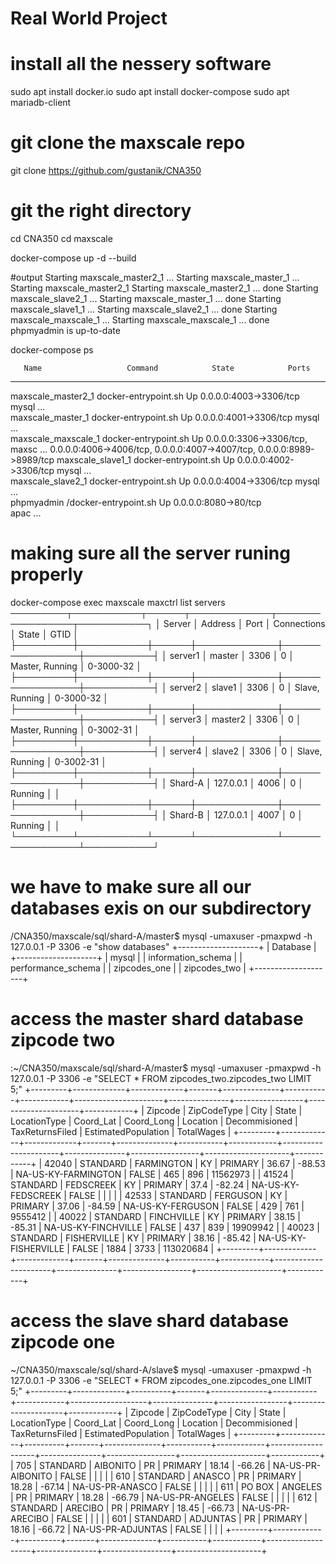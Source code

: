 # Real World Project 
# install all the nessery software 
sudo apt install docker.io
sudo apt install docker-compose 
sudo apt mariadb-client 
# git clone the maxscale repo 
git clone https://github.com/gustanik/CNA350


# git the right directory 
cd CNA350 
cd maxscale 


docker-compose up -d --build 

#output
Starting maxscale_master2_1 ... 
Starting maxscale_master_1 ... 
Starting maxscale_master2_1
Starting maxscale_master2_1 ... done
Starting maxscale_slave2_1 ... 
Starting maxscale_master_1 ... done
Starting maxscale_slave1_1 ... 
Starting maxscale_slave2_1 ... done
Starting maxscale_maxscale_1 ... 
Starting maxscale_maxscale_1 ... done
phpmyadmin is up-to-date

docker-compose ps 


       Name                   Command            State            Ports         
--------------------------------------------------------------------------------
maxscale_master2_1    docker-entrypoint.sh       Up      0.0.0.0:4003->3306/tcp 
                      mysql ...                                                 
maxscale_master_1     docker-entrypoint.sh       Up      0.0.0.0:4001->3306/tcp 
                      mysql ...                                                 
maxscale_maxscale_1   docker-entrypoint.sh       Up      0.0.0.0:3306->3306/tcp,
                      maxsc ...                          0.0.0.0:4006->4006/tcp,
                                                         0.0.0.0:4007->4007/tcp,
                                                         0.0.0.0:8989->8989/tcp 
maxscale_slave1_1     docker-entrypoint.sh       Up      0.0.0.0:4002->3306/tcp 
                      mysql ...                                                 
maxscale_slave2_1     docker-entrypoint.sh       Up      0.0.0.0:4004->3306/tcp 
                      mysql ...                                                 
phpmyadmin            /docker-entrypoint.sh      Up      0.0.0.0:8080->80/tcp   
                      apac ...   
                      
 # making sure all the server runing properly 
 docker-compose exec maxscale maxctrl list servers
 ─────────┬───────────┬──────┬─────────────┬─────────────────┬───────────┐
│ Server  │ Address   │ Port │ Connections │ State           │ GTID      │
├─────────┼───────────┼──────┼─────────────┼─────────────────┼───────────┤
│ server1 │ master    │ 3306 │ 0           │ Master, Running │ 0-3000-32 │
├─────────┼───────────┼──────┼─────────────┼─────────────────┼───────────┤
│ server2 │ slave1    │ 3306 │ 0           │ Slave, Running  │ 0-3000-32 │
├─────────┼───────────┼──────┼─────────────┼─────────────────┼───────────┤
│ server3 │ master2   │ 3306 │ 0           │ Master, Running │ 0-3002-31 │
├─────────┼───────────┼──────┼─────────────┼─────────────────┼───────────┤
│ server4 │ slave2    │ 3306 │ 0           │ Slave, Running  │ 0-3002-31 │
├─────────┼───────────┼──────┼─────────────┼─────────────────┼───────────┤
│ Shard-A │ 127.0.0.1 │ 4006 │ 0           │ Running         │           │
├─────────┼───────────┼──────┼─────────────┼─────────────────┼───────────┤
│ Shard-B │ 127.0.0.1 │ 4007 │ 0           │ Running         │           │
└─────────┴───────────┴──────┴─────────────┴─────────────────┴───────────┘
# we have to make sure all our databases exis on our subdirectory  
 /CNA350/maxscale/sql/shard-A/master$ mysql -umaxuser -pmaxpwd -h 127.0.0.1 -P 3306 -e "show databases"
+--------------------+
| Database           |
+--------------------+
| mysql              |
| information_schema |
| performance_schema |
| zipcodes_one       |
| zipcodes_two       |
+--------------------+

# access the master shard database zipcode two
:~/CNA350/maxscale/sql/shard-A/master$ mysql -umaxuser -pmaxpwd -h 127.0.0.1 -P 3306 -e "SELECT * FROM zipcodes_two.zipcodes_two LIMIT 5;"
+---------+-------------+-------------+-------+--------------+-----------+------------+----------------------+---------------+-----------------+---------------------+------------+
| Zipcode | ZipCodeType | City        | State | LocationType | Coord_Lat | Coord_Long | Location             | Decommisioned | TaxReturnsFiled | EstimatedPopulation | TotalWages |
+---------+-------------+-------------+-------+--------------+-----------+------------+----------------------+---------------+-----------------+---------------------+------------+
|   42040 | STANDARD    | FARMINGTON  | KY    | PRIMARY      | 36.67     | -88.53     | NA-US-KY-FARMINGTON  | FALSE         | 465             | 896                 | 11562973   |
|   41524 | STANDARD    | FEDSCREEK   | KY    | PRIMARY      | 37.4      | -82.24     | NA-US-KY-FEDSCREEK   | FALSE         |                 |                     |            |
|   42533 | STANDARD    | FERGUSON    | KY    | PRIMARY      | 37.06     | -84.59     | NA-US-KY-FERGUSON    | FALSE         | 429             | 761                 | 9555412    |
|   40022 | STANDARD    | FINCHVILLE  | KY    | PRIMARY      | 38.15     | -85.31     | NA-US-KY-FINCHVILLE  | FALSE         | 437             | 839                 | 19909942   |
|   40023 | STANDARD    | FISHERVILLE | KY    | PRIMARY      | 38.16     | -85.42     | NA-US-KY-FISHERVILLE | FALSE         | 1884            | 3733                | 113020684  |
+---------+-------------+-------------+-------+--------------+-----------+------------+----------------------+---------------+-----------------+---------------------+------------+
# access the slave shard database zipcode one 
~/CNA350/maxscale/sql/shard-A/slave$ mysql -umaxuser -pmaxpwd -h 127.0.0.1 -P 3306 -e "SELECT * FROM zipcodes_one.zipcodes_one LIMIT 5;"
+---------+-------------+----------+-------+--------------+-----------+------------+-------------------+---------------+-----------------+---------------------+------------+
| Zipcode | ZipCodeType | City     | State | LocationType | Coord_Lat | Coord_Long | Location          | Decommisioned | TaxReturnsFiled | EstimatedPopulation | TotalWages |
+---------+-------------+----------+-------+--------------+-----------+------------+-------------------+---------------+-----------------+---------------------+------------+
|     705 | STANDARD    | AIBONITO | PR    | PRIMARY      | 18.14     | -66.26     | NA-US-PR-AIBONITO | FALSE         |                 |                     |            |
|     610 | STANDARD    | ANASCO   | PR    | PRIMARY      | 18.28     | -67.14     | NA-US-PR-ANASCO   | FALSE         |                 |                     |            |
|     611 | PO BOX      | ANGELES  | PR    | PRIMARY      | 18.28     | -66.79     | NA-US-PR-ANGELES  | FALSE         |                 |                     |            |
|     612 | STANDARD    | ARECIBO  | PR    | PRIMARY      | 18.45     | -66.73     | NA-US-PR-ARECIBO  | FALSE         |                 |                     |            |
|     601 | STANDARD    | ADJUNTAS | PR    | PRIMARY      | 18.16     | -66.72     | NA-US-PR-ADJUNTAS | FALSE         |                 |                     |            |
+---------+-------------+----------+-------+--------------+-----------+------------+-------------------+---------------+-----------------+---------------------+

